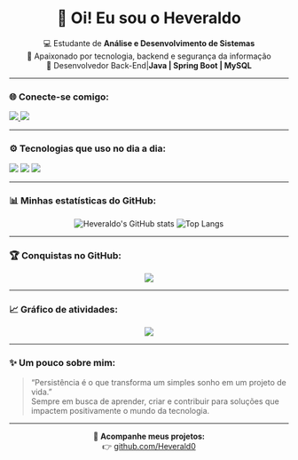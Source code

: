 <h1 align="center">👋 Oi! Eu sou o Heveraldo</h1>

<p align="center">
  💻 Estudante de <strong>Análise e Desenvolvimento de Sistemas</strong> <br/>
  🚀 Apaixonado por tecnologia, backend e segurança da informação <br/>
  🌱 Desenvolvedor Back-End|<strong>Java | Spring Boot | MySQL</strong> <br/>
</p>

---

### 🌐 Conecte-se comigo:
<p align="left">
  <a href="www.linkedin.com/in/heveraldo-augusto-silva-viana-filho-13815526b" target="_blank">
    <img src="https://img.shields.io/badge/LinkedIn-0077B5?style=for-the-badge&logo=linkedin&logoColor=white"/>
  </a>
  <a href="mailto:heverald0@gmail.com">
    <img src="https://img.shields.io/badge/Gmail-D14836?style=for-the-badge&logo=gmail&logoColor=white"/>
  </a>
</p>

---

### ⚙️ Tecnologias que uso no dia a dia:
<p align="left">
  <img src="https://img.shields.io/badge/Java-ED8B00?style=for-the-badge&logo=openjdk&logoColor=white"/>
  <img src="https://img.shields.io/badge/Spring%20Boot-6DB33F?style=for-the-badge&logo=springboot&logoColor=white"/>
  <img src="https://img.shields.io/badge/MySQL-005C84?style=for-the-badge&logo=mysql&logoColor=white"/>
</p>

---

### 📊 Minhas estatísticas do GitHub:
<div align="center">

![Heveraldo's GitHub stats](https://github-readme-stats.vercel.app/api?username=Heverald0&show_icons=true&theme=tokyonight&hide_border=true&bg_color=0D1117)
![Top Langs](https://github-readme-stats.vercel.app/api/top-langs/?username=Heverald0&layout=compact&theme=tokyonight&hide_border=true&bg_color=0D1117)

</div>

---

### 🏆 Conquistas no GitHub:
<p align="center">
  <img src="https://github-profile-trophy.vercel.app/?username=Heverald0&theme=onestar&no-frame=true&row=1&column=6" />
</p>

---

### 📈 Gráfico de atividades:
<p align="center">
  <img src="https://github-readme-activity-graph.vercel.app/graph?username=Heverald0&theme=tokyo-night&hide_border=true" />
</p>

---

### ✨ Um pouco sobre mim:
> “Persistência é o que transforma um simples sonho em um projeto de vida.”  
> Sempre em busca de aprender, criar e contribuir para soluções que impactem positivamente o mundo da tecnologia.

---

<div align="center">
  
🔗 **Acompanhe meus projetos:**  
👉 [github.com/Heverald0](https://github.com/Heverald0)

</div>
